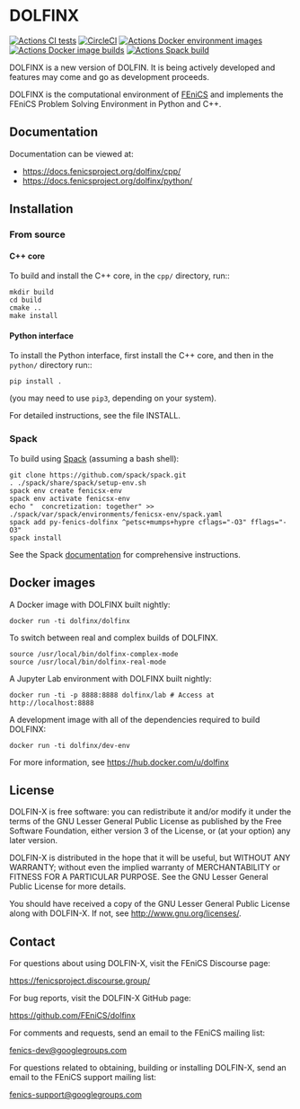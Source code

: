 # DOLFINX

[![Actions CI tests](https://github.com/FEniCS/dolfinx/workflows/DOLFINX%20CI%20tests/badge.svg)](https://github.com/FEniCS/dolfinx/actions?query=workflow%3A%22DOLFINX+CI%22)
[![CircleCI](https://circleci.com/gh/FEniCS/dolfinx.svg?style=shield)](https://circleci.com/gh/FEniCS/dolfinx)
[![Actions Docker environment images](https://github.com/FEniCS/dolfinx/workflows/Docker%20environment%20images/badge.svg)](https://github.com/FEniCS/dolfinx/actions?query=workflow%3A%22Docker+environment+images%22)
[![Actions Docker image builds](https://github.com/FEniCS/dolfinx/workflows/Docker%20end-user%20images/badge.svg)](https://github.com/FEniCS/dolfinx/actions?query=workflow%3A%22Docker+end-user+images%22)
[![Actions Spack build](https://github.com/FEniCS/dolfinx/workflows/Spack%20build/badge.svg)](https://github.com/FEniCS/dolfinx/actions?query=workflow%3A%22Spack+build%22)

DOLFINX is a new version of DOLFIN. It is being actively developed and
features may come and go as development proceeds.

DOLFINX is the computational environment of
[FEniCS](https://fenicsproject.org) and implements the FEniCS Problem
Solving Environment in Python and C++.

## Documentation

Documentation can be viewed at:

- https://docs.fenicsproject.org/dolfinx/cpp/
- https://docs.fenicsproject.org/dolfinx/python/

## Installation

### From source

#### C++ core

To build and install the C++ core, in the ``cpp/`` directory, run::
```
mkdir build
cd build
cmake ..
make install
```

#### Python interface

To install the Python interface, first install the C++ core, and then
in the ``python/`` directory run::
```
pip install .
```
(you may need to use ``pip3``, depending on your system).

For detailed instructions, see the file INSTALL.

### Spack

To build using [Spack](https://spack.readthedocs.io/) (assuming a bash shell):
```
git clone https://github.com/spack/spack.git
. ./spack/share/spack/setup-env.sh
spack env create fenicsx-env
spack env activate fenicsx-env
echo "  concretization: together" >> ./spack/var/spack/environments/fenicsx-env/spack.yaml
spack add py-fenics-dolfinx ^petsc+mumps+hypre cflags="-O3" fflags="-O3"
spack install
```
See the Spack [documentation](https://spack.readthedocs.io/) for
comprehensive instructions.


## Docker images

A Docker image with DOLFINX built nightly:
```
docker run -ti dolfinx/dolfinx
```

To switch between real and complex builds of DOLFINX.
```
source /usr/local/bin/dolfinx-complex-mode
source /usr/local/bin/dolfinx-real-mode
```

A Jupyter Lab environment with DOLFINX built nightly:
```
docker run -ti -p 8888:8888 dolfinx/lab # Access at http://localhost:8888
```

A development image with all of the dependencies required
to build DOLFINX:
```
docker run -ti dolfinx/dev-env
```

For more information, see https://hub.docker.com/u/dolfinx

## License

DOLFIN-X is free software: you can redistribute it and/or modify it
under the terms of the GNU Lesser General Public License as published
by the Free Software Foundation, either version 3 of the License, or
(at your option) any later version.

DOLFIN-X is distributed in the hope that it will be useful, but
WITHOUT ANY WARRANTY; without even the implied warranty of
MERCHANTABILITY or FITNESS FOR A PARTICULAR PURPOSE. See the GNU
Lesser General Public License for more details.

You should have received a copy of the GNU Lesser General Public
License along with DOLFIN-X. If not, see
<http://www.gnu.org/licenses/>.

## Contact

For questions about using DOLFIN-X, visit the FEniCS Discourse page:

https://fenicsproject.discourse.group/

For bug reports, visit the DOLFIN-X GitHub page:

https://github.com/FEniCS/dolfinx

For comments and requests, send an email to the FEniCS mailing list:

fenics-dev@googlegroups.com

For questions related to obtaining, building or installing DOLFIN-X,
send an email to the FEniCS support mailing list:

fenics-support@googlegroups.com

